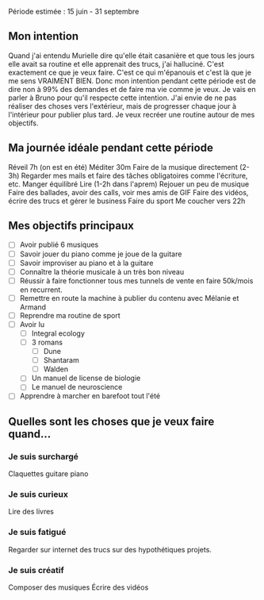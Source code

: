 Période estimée : 15 juin - 31 septembre

## Mon intention
Quand j'ai entendu Murielle dire qu'elle était casanière et que tous les jours elle avait sa routine et elle apprenait des trucs, j'ai halluciné. C'est exactement ce que je veux faire. 
C'est ce qui m'épanouis et c'est là que je me sens VRAIMENT BIEN.
Donc mon intention pendant cette période est de dire non à 99% des demandes et de faire ma vie comme je veux. 
Je vais en parler à Bruno pour qu'il respecte cette intention. 
J'ai envie de ne pas réaliser des choses vers l'extérieur, mais de progresser chaque jour à l'intérieur pour publier plus tard. 
Je veux recréer une routine autour de mes objectifs. 

## Ma journée idéale pendant cette période
Réveil 7h (on est en été)
Méditer 30m
Faire de la musique directement (2-3h)
Regarder mes mails et faire des tâches obligatoires comme l'écriture, etc.
Manger équilibré
Lire (1-2h dans l'aprem)
Rejouer un peu de musique
Faire des ballades, avoir des calls, voir mes amis de GIF
Faire des vidéos, écrire des trucs et gérer le business
Faire du sport 
Me coucher vers 22h

## Mes objectifs principaux
- [ ] Avoir publié 6 musiques 
- [ ] Savoir jouer du piano comme je joue de la guitare
- [ ] Savoir improviser au piano et à la guitare
- [ ] Connaître la théorie musicale à un très bon niveau
- [ ] Réussir à faire fonctionner tous mes tunnels de vente en faire 50k/mois en recurrent. 
- [ ] Remettre en route la machine à publier du contenu avec Mélanie et Armand
- [ ] Reprendre ma routine de sport 
- [ ] Avoir lu 
	- [ ] Integral ecology
	- [ ] 3 romans 
		- [ ] Dune
		- [ ] Shantaram
		- [ ] Walden
	- [ ] Un manuel de license de biologie
	- [ ] Le manuel de neuroscience
- [ ] Apprendre à marcher en barefoot tout l'été

## Quelles sont les choses que je veux faire quand...
### Je suis surchargé 
Claquettes guitare piano

### Je suis curieux
Lire des livres 

### Je suis fatigué
Regarder sur internet des trucs sur des hypothétiques projets. 

### Je suis créatif 
Composer des musiques
Écrire des vidéos

